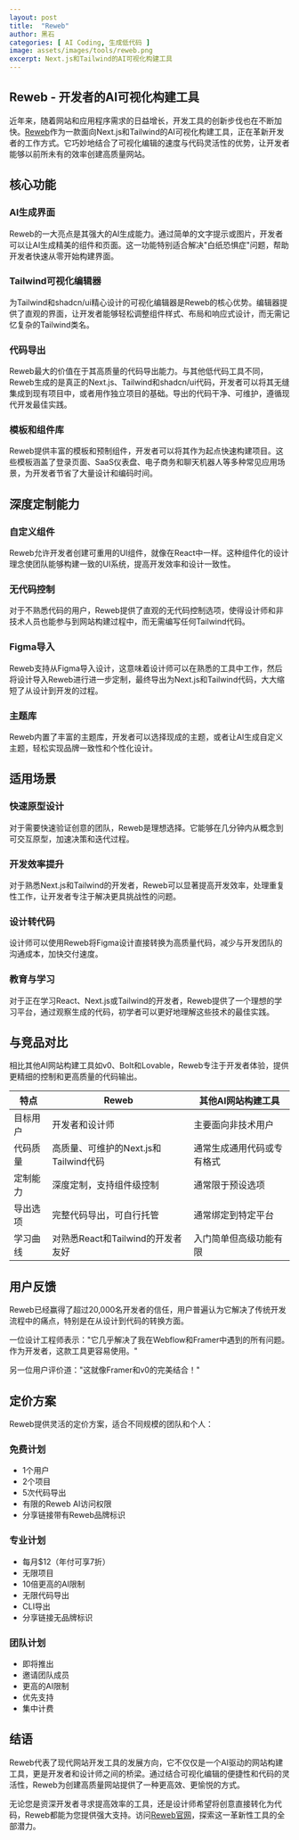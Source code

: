```yaml
---
layout: post
title:  "Reweb"
author: 黑石
categories: [ AI Coding, 生成低代码 ]
image: assets/images/tools/reweb.png
excerpt: Next.js和Tailwind的AI可视化构建工具
---
```


## Reweb - 开发者的AI可视化构建工具

近年来，随着网站和应用程序需求的日益增长，开发工具的创新步伐也在不断加快。[Reweb](https://www.reweb.so/)作为一款面向Next.js和Tailwind的AI可视化构建工具，正在革新开发者的工作方式。它巧妙地结合了可视化编辑的速度与代码灵活性的优势，让开发者能够以前所未有的效率创建高质量网站。

## 核心功能

### AI生成界面

Reweb的一大亮点是其强大的AI生成能力。通过简单的文字提示或图片，开发者可以让AI生成精美的组件和页面。这一功能特别适合解决"白纸恐惧症"问题，帮助开发者快速从零开始构建界面。

### Tailwind可视化编辑器

为Tailwind和shadcn/ui精心设计的可视化编辑器是Reweb的核心优势。编辑器提供了直观的界面，让开发者能够轻松调整组件样式、布局和响应式设计，而无需记忆复杂的Tailwind类名。

### 代码导出

Reweb最大的价值在于其高质量的代码导出能力。与其他低代码工具不同，Reweb生成的是真正的Next.js、Tailwind和shadcn/ui代码，开发者可以将其无缝集成到现有项目中，或者用作独立项目的基础。导出的代码干净、可维护，遵循现代开发最佳实践。

### 模板和组件库

Reweb提供丰富的模板和预制组件，开发者可以将其作为起点快速构建项目。这些模板涵盖了登录页面、SaaS仪表盘、电子商务和聊天机器人等多种常见应用场景，为开发者节省了大量设计和编码时间。

## 深度定制能力

### 自定义组件

Reweb允许开发者创建可重用的UI组件，就像在React中一样。这种组件化的设计理念使团队能够构建一致的UI系统，提高开发效率和设计一致性。

### 无代码控制

对于不熟悉代码的用户，Reweb提供了直观的无代码控制选项，使得设计师和非技术人员也能参与到网站构建过程中，而无需编写任何Tailwind代码。

### Figma导入

Reweb支持从Figma导入设计，这意味着设计师可以在熟悉的工具中工作，然后将设计导入Reweb进行进一步定制，最终导出为Next.js和Tailwind代码，大大缩短了从设计到开发的过程。

### 主题库

Reweb内置了丰富的主题库，开发者可以选择现成的主题，或者让AI生成自定义主题，轻松实现品牌一致性和个性化设计。

## 适用场景

### 快速原型设计

对于需要快速验证创意的团队，Reweb是理想选择。它能够在几分钟内从概念到可交互原型，加速决策和迭代过程。

### 开发效率提升

对于熟悉Next.js和Tailwind的开发者，Reweb可以显著提高开发效率，处理重复性工作，让开发者专注于解决更具挑战性的问题。

### 设计转代码

设计师可以使用Reweb将Figma设计直接转换为高质量代码，减少与开发团队的沟通成本，加快交付速度。

### 教育与学习

对于正在学习React、Next.js或Tailwind的开发者，Reweb提供了一个理想的学习平台，通过观察生成的代码，初学者可以更好地理解这些技术的最佳实践。

## 与竞品对比

相比其他AI网站构建工具如v0、Bolt和Lovable，Reweb专注于开发者体验，提供更精细的控制和更高质量的代码输出。

| 特点 | Reweb | 其他AI网站构建工具 |
|------|-------|-----------------|
| 目标用户 | 开发者和设计师 | 主要面向非技术用户 |
| 代码质量 | 高质量、可维护的Next.js和Tailwind代码 | 通常生成通用代码或专有格式 |
| 定制能力 | 深度定制，支持组件级控制 | 通常限于预设选项 |
| 导出选项 | 完整代码导出，可自行托管 | 通常绑定到特定平台 |
| 学习曲线 | 对熟悉React和Tailwind的开发者友好 | 入门简单但高级功能有限 |

## 用户反馈

Reweb已经赢得了超过20,000名开发者的信任，用户普遍认为它解决了传统开发流程中的痛点，特别是在从设计到代码的转换方面。

一位设计工程师表示："它几乎解决了我在Webflow和Framer中遇到的所有问题。作为开发者，这款工具更容易使用。"

另一位用户评价道："这就像Framer和v0的完美结合！"

## 定价方案

Reweb提供灵活的定价方案，适合不同规模的团队和个人：

### 免费计划

* 1个用户
* 2个项目
* 5次代码导出
* 有限的Reweb AI访问权限
* 分享链接带有Reweb品牌标识

### 专业计划

* 每月$12（年付可享7折）
* 无限项目
* 10倍更高的AI限制
* 无限代码导出
* CLI导出
* 分享链接无品牌标识

### 团队计划

* 即将推出
* 邀请团队成员
* 更高的AI限制
* 优先支持
* 集中计费

## 结语

Reweb代表了现代网站开发工具的发展方向，它不仅仅是一个AI驱动的网站构建工具，更是开发者和设计师之间的桥梁。通过结合可视化编辑的便捷性和代码的灵活性，Reweb为创建高质量网站提供了一种更高效、更愉悦的方式。

无论您是资深开发者寻求提高效率的工具，还是设计师希望将创意直接转化为代码，Reweb都能为您提供强大支持。访问[Reweb官网](https://www.reweb.so/)，探索这一革新性工具的全部潜力。
